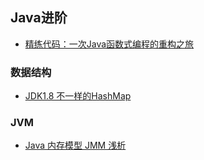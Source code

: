 ## Java进阶
- [精练代码：一次Java函数式编程的重构之旅](http://www.cnblogs.com/lovesqcc/p/7077971.html)


### 数据结构
- [JDK1.8 不一样的HashMap](http://www.apkbus.com/blog-487165-76822.html)

### JVM
- [Java 内存模型 JMM 浅析](http://www.codeceo.com/article/javamemorymodel.html)